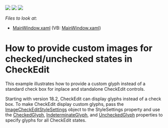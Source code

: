 <!-- default badges list -->
![](https://img.shields.io/endpoint?url=https://codecentral.devexpress.com/api/v1/VersionRange/128644934/22.2.2%2B)
[![](https://img.shields.io/badge/Open_in_DevExpress_Support_Center-FF7200?style=flat-square&logo=DevExpress&logoColor=white)](https://supportcenter.devexpress.com/ticket/details/E2627)
[![](https://img.shields.io/badge/📖_How_to_use_DevExpress_Examples-e9f6fc?style=flat-square)](https://docs.devexpress.com/GeneralInformation/403183)
<!-- default badges end -->
<!-- default file list -->
*Files to look at*:

* [MainWindow.xaml](./CS/DXSample/MainWindow.xaml) (VB: [MainWindow.xaml](./VB/WpfApplication28/MainWindow.xaml))

<!-- default file list end -->
# How to provide custom images for checked/unchecked states in CheckEdit

<p>This example illustrates how to provide a custom glyph instead of a standard check box for inplace and standalone CheckEdit controls.</p>

<p>Starting with version 18.2, CheckEdit can display glyphs instead of a check box. To make CheckEdit display custom glyphs, pass the <a href="https://docs.devexpress.com/WPF/DevExpress.Xpf.Editors.ImageCheckEditStyleSettings">ImageCheckEditStyleSettings</a> object to the StyleSettings property and use the <a href="https://docs.devexpress.com/WPF/DevExpress.Xpf.Editors.CheckEdit.CheckedGlyph">CheckedGlyph</a>, <a href="https://docs.devexpress.com/WPF/DevExpress.Xpf.Editors.CheckEdit.IndeterminateGlyph">IndeterminateGlyph</a>, and <a href="https://docs.devexpress.com/WPF/DevExpress.Xpf.Editors.CheckEdit.IndeterminateGlyph">UncheckedGlyph</a> properties to specify glyphs for all CheckEdit states.</p>

<br/>
